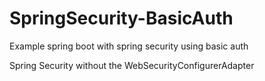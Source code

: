 # SpringSecurity-BasicAuth
Example spring boot with spring security using basic auth

Spring Security without the WebSecurityConfigurerAdapter
